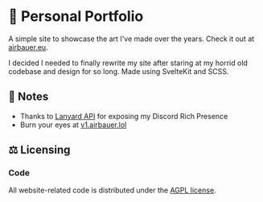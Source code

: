# 🎨 Personal Portfolio

A simple site to showcase the art I've made over the years. Check it out at [airbauer.eu](https://airbauer.eu/).

I decided I needed to finally rewrite my site after staring at my horrid old codebase and design for so long. Made using SvelteKit and SCSS.

## 📝 Notes

- Thanks to [Lanyard API](https://github.com/Phineas/lanyard) for exposing my Discord Rich Presence
- Burn your eyes at [v1.airbauer.lol](https://old.airbauer.eu/)

## ⚖️ Licensing

### Code

All website-related code is distributed under the [AGPL license](LICENSE).
